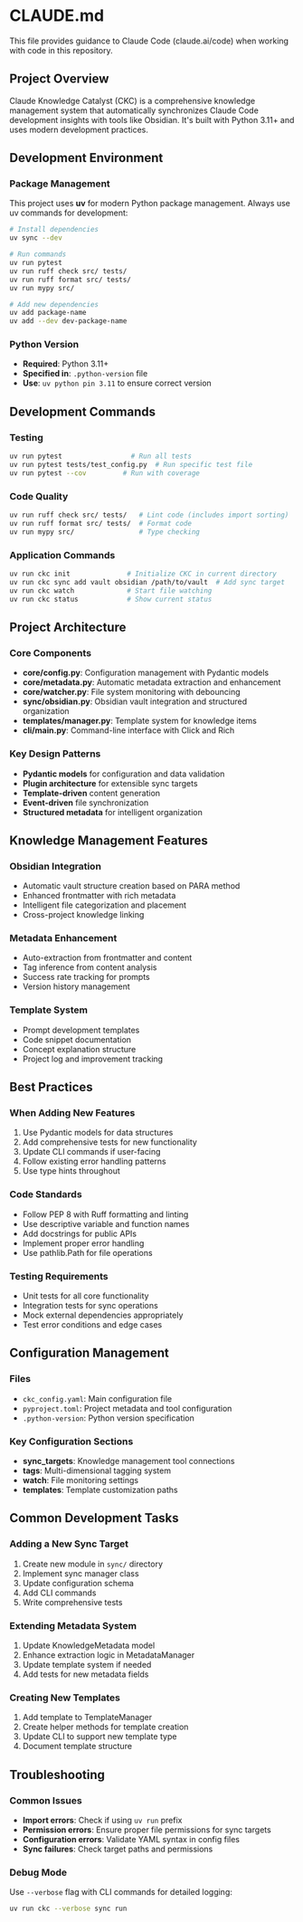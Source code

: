 # CLAUDE.md

This file provides guidance to Claude Code (claude.ai/code) when working with code in this repository.

## Project Overview

Claude Knowledge Catalyst (CKC) is a comprehensive knowledge management system that automatically synchronizes Claude Code development insights with tools like Obsidian. It's built with Python 3.11+ and uses modern development practices.

## Development Environment

### Package Management
This project uses **uv** for modern Python package management. Always use uv commands for development:

```bash
# Install dependencies
uv sync --dev

# Run commands
uv run pytest
uv run ruff check src/ tests/
uv run ruff format src/ tests/
uv run mypy src/

# Add new dependencies
uv add package-name
uv add --dev dev-package-name
```

### Python Version
- **Required**: Python 3.11+
- **Specified in**: `.python-version` file
- **Use**: `uv python pin 3.11` to ensure correct version

## Development Commands

### Testing
```bash
uv run pytest                 # Run all tests
uv run pytest tests/test_config.py  # Run specific test file
uv run pytest --cov         # Run with coverage
```

### Code Quality
```bash
uv run ruff check src/ tests/   # Lint code (includes import sorting)
uv run ruff format src/ tests/  # Format code
uv run mypy src/                # Type checking
```

### Application Commands
```bash
uv run ckc init              # Initialize CKC in current directory
uv run ckc sync add vault obsidian /path/to/vault  # Add sync target
uv run ckc watch             # Start file watching
uv run ckc status            # Show current status
```

## Project Architecture

### Core Components
- **core/config.py**: Configuration management with Pydantic models
- **core/metadata.py**: Automatic metadata extraction and enhancement
- **core/watcher.py**: File system monitoring with debouncing
- **sync/obsidian.py**: Obsidian vault integration and structured organization
- **templates/manager.py**: Template system for knowledge items
- **cli/main.py**: Command-line interface with Click and Rich

### Key Design Patterns
- **Pydantic models** for configuration and data validation
- **Plugin architecture** for extensible sync targets
- **Template-driven** content generation
- **Event-driven** file synchronization
- **Structured metadata** for intelligent organization

## Knowledge Management Features

### Obsidian Integration
- Automatic vault structure creation based on PARA method
- Enhanced frontmatter with rich metadata
- Intelligent file categorization and placement
- Cross-project knowledge linking

### Metadata Enhancement
- Auto-extraction from frontmatter and content
- Tag inference from content analysis
- Success rate tracking for prompts
- Version history management

### Template System
- Prompt development templates
- Code snippet documentation
- Concept explanation structure
- Project log and improvement tracking

## Best Practices

### When Adding New Features
1. Use Pydantic models for data structures
2. Add comprehensive tests for new functionality
3. Update CLI commands if user-facing
4. Follow existing error handling patterns
5. Use type hints throughout

### Code Standards
- Follow PEP 8 with Ruff formatting and linting
- Use descriptive variable and function names
- Add docstrings for public APIs
- Implement proper error handling
- Use pathlib.Path for file operations

### Testing Requirements
- Unit tests for all core functionality
- Integration tests for sync operations
- Mock external dependencies appropriately
- Test error conditions and edge cases

## Configuration Management

### Files
- `ckc_config.yaml`: Main configuration file
- `pyproject.toml`: Project metadata and tool configuration
- `.python-version`: Python version specification

### Key Configuration Sections
- **sync_targets**: Knowledge management tool connections
- **tags**: Multi-dimensional tagging system
- **watch**: File monitoring settings
- **templates**: Template customization paths

## Common Development Tasks

### Adding a New Sync Target
1. Create new module in `sync/` directory
2. Implement sync manager class
3. Update configuration schema
4. Add CLI commands
5. Write comprehensive tests

### Extending Metadata System
1. Update KnowledgeMetadata model
2. Enhance extraction logic in MetadataManager
3. Update template system if needed
4. Add tests for new metadata fields

### Creating New Templates
1. Add template to TemplateManager
2. Create helper methods for template creation
3. Update CLI to support new template type
4. Document template structure

## Troubleshooting

### Common Issues
- **Import errors**: Check if using `uv run` prefix
- **Permission errors**: Ensure proper file permissions for sync targets
- **Configuration errors**: Validate YAML syntax in config files
- **Sync failures**: Check target paths and permissions

### Debug Mode
Use `--verbose` flag with CLI commands for detailed logging:
```bash
uv run ckc --verbose sync run
```